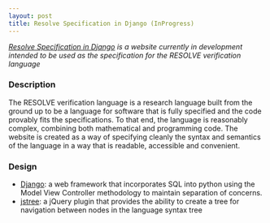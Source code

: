 ```yaml
---
layout: post
title: Resolve Specification in Django (InProgress)
---
```


*[Resolve Specification in Django](https://github.com/30percent/ResolveSpecDjango) is a website currently in development intended to be used as the specification for the RESOLVE verification language*

<!--postbreak-->

### Description

The RESOLVE verification language is a research language built from the ground up to be a language for software that is fully specified and the code provably fits the specifications. To that end, the language is reasonably complex, combining both mathematical and programming code. The website is created as a way of specifying cleanly the syntax and semantics of the language in a way that is readable, accessible and convenient.

### Design

* [Django](https://www.djangoproject.com/): a web framework that incorporates SQL into python using the Model View Controller methodology to maintain separation of concerns.
* [jstree](http://www.jstree.com/): a jQuery plugin that provides the ability to create a tree for navigation between nodes in the language syntax tree